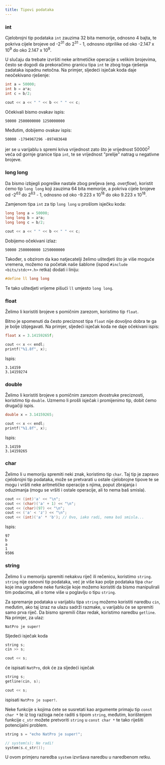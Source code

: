 ```yaml
---
title: Tipovi podataka
---
```


### int

Cjelobrojni tip podataka `int` zauzima 32 bita memorije, odnosno 4 bajta, te pokriva cijele brojeve od -2<sup>31</sup> do 2<sup>31</sup> - 1, odnosno otprilike od oko -2.147 x 10<sup>9</sup> do oko 2.147 x 10<sup>9</sup>.

U slučaju da trebate izvršiti neke aritmetičke operacije s velikim brojevima, često se dogodi da prekoračimo granicu tipa `int` te zbog toga rješenja zadataka ispadnu netočna. Na primjer, sljedeći isječak koda daje neočekivano rješenje:

```cpp
int a = 50000;
int b = a*a;
int c = b/2;

cout << a << " " << b << " " << c;
```

Očekivali bismo ovakav ispis:

```
50000 2500000000 1250000000
```

Međutim, dobijemo ovakav ispis:

```
50000 -1794967296 -897483648
```

jer se u varijablu `b` spremi kriva vrijednost zato što je vrijednost 50000<sup>2</sup> veća od gornje granice tipa `int`, te se vrijednost "prelije" natrag u negativne brojeve.

### long long

Da bismo izbjegli pogreške nastale zbog preljeva (eng. _overflow_), koristit ćemo tip `long long` koji zauzima 64 bita memorije, a pokriva cijele brojeve od -2<sup>63</sup> do 2<sup>63</sup> - 1, odnosno od oko -9.223 x 10<sup>18</sup> do oko 9.223 x 10<sup>18</sup>.

Zamjenom tipa `int` za tip `long long` u prošlom isječku koda:

```cpp
long long a = 50000;
long long b = a*a;
long long c = b/2;

cout << a << " " << b << " " << c;
```

Dobijemo očekivani izlaz:

```
50000 2500000000 1250000000
```

Također, s obzirom da kao natjecatelji želimo uštedjeti što je više moguće vremena, možemo na početak naše šablone (ispod `#include <bits/stdc++.h>` retka) dodati i liniju:

```cpp
#define ll long long
```

Te tako uštedjeti vrijeme pišući `ll` umjesto `long long`.

### float

Želimo li koristiti brojeve s pomičnim zarezom, koristimo tip `float`.

Bitno je spomenuti da često preciznost tipa `float` nije dovoljno dobra te ga je bolje izbjegavati. Na primjer, sljedeći isječak koda ne daje očekivani ispis:

```cpp
float x = 3.14159265f;

cout << x << endl;
printf("%1.8f", x);
```

Ispis:

```
3.14159
3.14159274
```


### double 

Želimo li koristiti brojeve s pomičnim zarezom dvostruke preciznosti, koristimo tip `double`. Uzmemo li prošli isječak i promijenimo tip, dobit ćemo drugačiji ispis.

```cpp
double x = 3.14159265;

cout << x << endl;
printf("%1.8f", x);
```

Ispis:

```
3.14159
3.14159265
```

### char

Želimo li u memoriju spremiti neki znak, koristimo tip `char`. Taj tip je zapravo cjelobrojni tip podataka, može se pretvarati u ostale cjelobrojne tipove te se mogu i vršiti neke aritmetičke operacije s njima, poput zbrajanja i oduzimanja (mogu se vršiti i ostale operacije, ali to nema baš smisla).

```cpp
cout << (int)'a' << "\n";
cout << (char)('a' + 1) << "\n";
cout << (char)(97) << "\n";
cout << ('a' < 'z') << "\n";
cout << (int)('a' * 'b'); // Ovo, iako radi, nema baš smisla...
```

Ispis:

```
97
b
a
1
9506
```

### string

Želimo li u memoriju spremiti nekakvu riječ ili rečenicu, koristimo `string`. `string` nije osnovni tip podataka, već je više kao polje podataka tipa `char` koje ima ugrađene neke funkcije koje možemo koristiti da bismo manipulirali tim podacima, ali o tome više u poglavlju o tipu `string`.

Za spremanje podataka u varijablu tipa `string` možemo koristiti naredbu `cin`, međutim, ako taj izraz na ulazu sadrži razmake, u varijablu će se spremiti samo prva riječ. Da bismo spremili čitav redak, koristimo naredbu `getline`. Na primjer, za ulaz:

```
NatPro je super!
```

Sljedeći isječak koda

```cpp
string s;
cin >> s;

cout << s;
```

će ispisati `NatPro`, dok će za sljedeći isječak

```cpp
string s;
getline(cin, s);

cout << s;
```

ispisati `NatPro je super!`.

Neke funkcije s kojima ćete se susretati kao argumente primaju tip `const char *` te iz tog razloga neće raditi s tipom `string`, međutim, korištenjem funkcije `c_str` možete pretvoriti `string` u `const char *` te tako riješiti potencijalni problem.

```cpp
string s = "echo NatPro je super!";

// system(s); Ne radi!
system(s.c_str());
```

U ovom primjeru naredba `system` izvršava naredbu u naredbenom retku.


